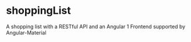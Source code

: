 # shoppingList
A shopping list with a RESTful API and an Angular 1 Frontend supported by Angular-Material
